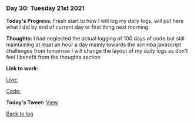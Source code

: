 ### Day 30: Tuesday 21st 2021

**Today's Progress**:   Fresh start to how I will log my daily logs, will put here what I did by end of current day or first thing next morning.  

**Thoughts:** I had neglected the actual logging of 100 days of code but still maintaining at least an hour a day mainly towards the scrimba javascript challenges from tomorrow I will change the layout of my daily logs as don't feel I benefit from the thoughts section

**Link to work:** 

[Live: ](https://scrimba.com/scrim/co434468dafa5e7c135db6b17)

[Code: ](https://github.com/aldojack/Speedometer)

**Today's Tweet:** [View](https://twitter.com/MrAldoJack/status/1473226820501843970)

[Back to log](/log.md)